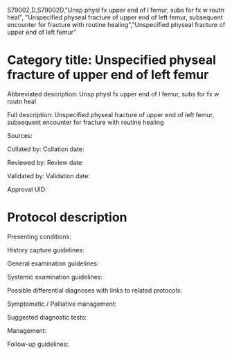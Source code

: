 S79002,D,S79002D,"Unsp physl fx upper end of l femur, subs for fx w routn heal", "Unspecified physeal fracture of upper end of left femur, subsequent encounter for fracture with routine healing","Unspecified physeal fracture of upper end of left femur"
# Category title: Unspecified physeal fracture of upper end of left femur

Abbreviated description: Unsp physl fx upper end of l femur, subs for fx w routn heal

Full description: Unspecified physeal fracture of upper end of left femur, subsequent encounter for fracture with routine healing

Sources:

Collated by:
Collation date:

Reviewed by:
Review date:

Validated by:
Validation date:

Approval UID:

# Protocol description

Presenting conditions:

History capture guidelines:

General examination guidelines:

Systemic examination guidelines:

Possible differential diagnoses with links to related protocols:

Symptomatic / Palliative management:

Suggested diagnostic tests:

Management:

Follow-up guidelines:
